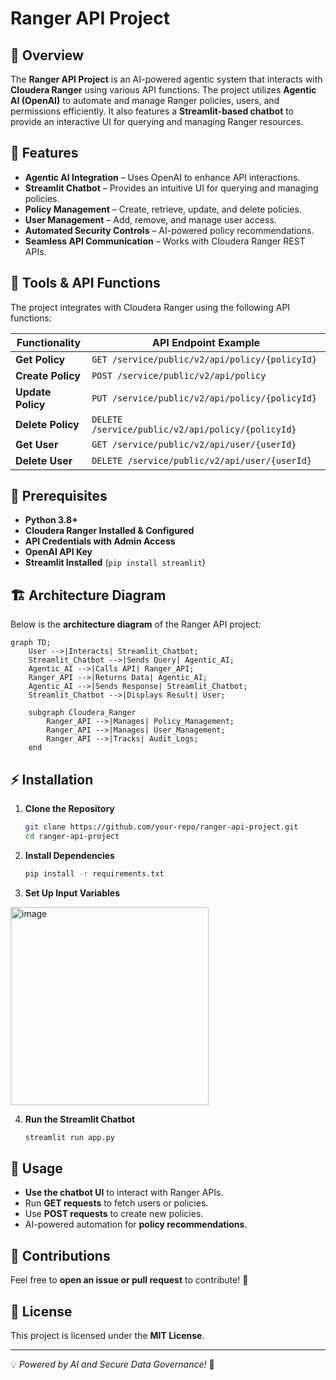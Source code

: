 # Ranger API Project

## 📌 Overview
The **Ranger API Project** is an AI-powered agentic system that interacts with **Cloudera Ranger** using various API functions. The project utilizes **Agentic AI (OpenAI)** to automate and manage Ranger policies, users, and permissions efficiently. It also features a **Streamlit-based chatbot** to provide an interactive UI for querying and managing Ranger resources.

## 🚀 Features
- **Agentic AI Integration** – Uses OpenAI to enhance API interactions.
- **Streamlit Chatbot** – Provides an intuitive UI for querying and managing policies.
- **Policy Management** – Create, retrieve, update, and delete policies.
- **User Management** – Add, remove, and manage user access.
- **Automated Security Controls** – AI-powered policy recommendations.
- **Seamless API Communication** – Works with Cloudera Ranger REST APIs.

## 🔧 Tools & API Functions
The project integrates with Cloudera Ranger using the following API functions:

| Functionality          | API Endpoint Example |
|-----------------------|--------------------|
| **Get Policy**       | `GET /service/public/v2/api/policy/{policyId}` |
| **Create Policy**    | `POST /service/public/v2/api/policy` |
| **Update Policy**    | `PUT /service/public/v2/api/policy/{policyId}` |
| **Delete Policy**    | `DELETE /service/public/v2/api/policy/{policyId}` |
| **Get User**         | `GET /service/public/v2/api/user/{userId}` |
| **Delete User**      | `DELETE /service/public/v2/api/user/{userId}` |

## 📜 Prerequisites
- **Python 3.8+**
- **Cloudera Ranger Installed & Configured**
- **API Credentials with Admin Access**
- **OpenAI API Key**
- **Streamlit Installed** (`pip install streamlit`)

## 🏗️ Architecture Diagram
Below is the **architecture diagram** of the Ranger API project:

```mermaid
graph TD;
    User -->|Interacts| Streamlit_Chatbot;
    Streamlit_Chatbot -->|Sends Query| Agentic_AI;
    Agentic_AI -->|Calls API| Ranger_API;
    Ranger_API -->|Returns Data| Agentic_AI;
    Agentic_AI -->|Sends Response| Streamlit_Chatbot;
    Streamlit_Chatbot -->|Displays Result| User;
    
    subgraph Cloudera_Ranger
        Ranger_API -->|Manages| Policy_Management;
        Ranger_API -->|Manages| User_Management;
        Ranger_API -->|Tracks| Audit_Logs;
    end
```

## ⚡ Installation
1. **Clone the Repository**
   ```bash
   git clone https://github.com/your-repo/ranger-api-project.git
   cd ranger-api-project
   ```

2. **Install Dependencies**
   ```bash
   pip install -r requirements.txt
   ```

3. **Set Up Input Variables**

<img width="317" alt="image" src="https://github.com/user-attachments/assets/a3e35842-fede-49ee-985a-f05370081961" />


4. **Run the Streamlit Chatbot**
   ```bash
   streamlit run app.py
   ```

## 📖 Usage
- **Use the chatbot UI** to interact with Ranger APIs.
- Run **GET requests** to fetch users or policies.
- Use **POST requests** to create new policies.
- AI-powered automation for **policy recommendations**.

## 🤝 Contributions
Feel free to **open an issue or pull request** to contribute! 🚀

## 📜 License
This project is licensed under the **MIT License**.

---
💡 *Powered by AI and Secure Data Governance!* 🔐
